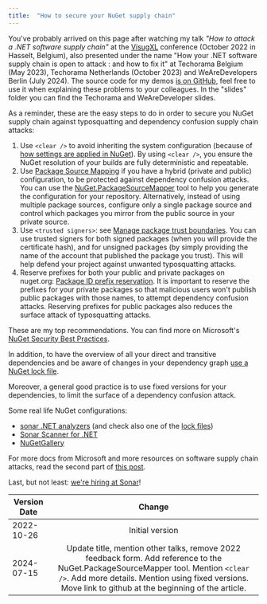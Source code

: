 ```yaml
---
title:  "How to secure your NuGet supply chain"
---
```


You've probably arrived on this page after watching my talk _"How to attack a .NET software supply chain"_ at the [VisugXL](https://www.visug.be/Events/80) conference (October 2022 in Hasselt, Belgium), also presented under the name "How your .NET software supply chain is open to attack : and how to fix it" at Techorama Belgium (May 2023), Techorama Netherlands (October 2023) and WeAreDevelopers Berlin (July 2024). The source code for my demos [is on GitHub](https://github.com/andreiepure/DependencyConfusionDemo), feel free to use it when explaining these problems to your colleagues. In the "slides" folder you can find the Techorama and WeAreDeveloper slides.

As a reminder, these are the easy steps to do in order to secure you NuGet supply chain against typosquatting and dependency confusion supply chain attacks:

1. Use `<clear />` to avoid inheriting the system configuration (because of [how settings are applied in NuGet](https://learn.microsoft.com/en-us/nuget/consume-packages/configuring-nuget-behavior#how-settings-are-applied)). By using `<clear />`, you ensure the NuGet resolution of your builds are fully deterministic and repeatable.
2. Use [Package Source Mapping](https://docs.microsoft.com/en-us/nuget/consume-packages/package-source-mapping) if you have a hybrid (private and public) configuration, to be protected against dependency confusion attacks. You can use the [NuGet.PackageSourceMapper](https://www.nuget.org/packages/NuGet.PackageSourceMapper#readme-body-tab) tool to help you generate the configuration for your repository. Alternatively, instead of using multiple package sources, configure only a single package source and control which packages you mirror from the public source in your private source.
3. Use `<trusted signers>`: see [Manage package trust boundaries](https://docs.microsoft.com/en-us/nuget/consume-packages/installing-signed-packages). You can use trusted signers for both signed packages (when you will provide the certificate hash), and for unsigned packages (by simply providing the name of the account that published the package you trust). This will help defend your project against unwanted typosquatting attacks.
4. Reserve prefixes for both your public and private packages on nuget.org: [Package ID prefix reservation](https://docs.microsoft.com/en-us/nuget/nuget-org/id-prefix-reservation). It is important to reserve the prefixes for your private packages so that malicious users won't publish public packages with those names, to attempt dependency confusion attacks. Reserving prefixes for public packages also reduces the surface attack of typosquatting attacks.

These are my top recommendations. You can find more on Microsoft's [NuGet Security Best Practices](https://learn.microsoft.com/en-us/nuget/concepts/security-best-practices).

In addition, to have the overview of all your direct and transitive dependencies and be aware of changes in your dependency graph [use a NuGet lock file](https://devblogs.microsoft.com/nuget/enable-repeatable-package-restores-using-a-lock-file/).

Moreover, a general good practice is to use fixed versions for your dependencies, to limit the surface of a dependency confusion attack.

Some real life NuGet configurations:
- [sonar .NET analyzers](https://github.com/SonarSource/sonar-dotnet/blob/8.47.0.55603/analyzers/NuGet.Config) (and check also one of the [lock files](https://github.com/SonarSource/sonar-dotnet/blob/8.47.0.55603/analyzers/src/SonarAnalyzer.CSharp/packages.lock.json))
- [Sonar Scanner for .NET](https://github.com/SonarSource/sonar-scanner-msbuild/blob/5.8.0.52797/NuGet.Config)
- [NuGetGallery](https://github.com/NuGet/NuGetGallery/blob/v2022.10.19/NuGet.config)

For more docs from Microsoft and more resources on software supply chain attacks, read the second part of [this post](https://andreiepure.ro/2022/08/28/dotnetday-resources.html).

Last, but not least: [we're hiring at Sonar](https://www.sonarsource.com/company/careers/)! 


| Version Date        | Change
| ------------- |:-------------:|
| 2022-10-26      | Initial version |
| 2024-07-15      | Update title, mention other talks, remove 2022 feedback form. Add reference to the NuGet.PackageSourceMapper tool. Mention `<clear />`. Add more details. Mention using fixed versions. Move link to github at the beginning of the article. |

